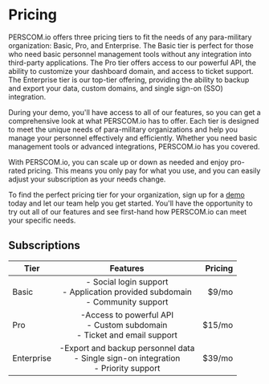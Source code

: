 # Pricing

PERSCOM.io offers three pricing tiers to fit the needs of any para-military organization: Basic, Pro, and Enterprise. The Basic tier is
perfect for those who need basic personnel management tools without any integration into third-party applications. The Pro tier offers
access to our powerful API, the ability to customize your dashboard domain, and access to ticket support. The Enterprise tier is our
top-tier offering, providing the ability to backup and export your data, custom domains, and single sign-on (SSO) integration.

During your demo, you'll have access to all of our features, so you can get a comprehensive look at what PERSCOM.io has to offer. Each tier
is designed to meet the unique needs of para-military organizations and help you manage your personnel effectively and efficiently. Whether
you need basic management tools or advanced integrations, PERSCOM.io has you covered.

With PERSCOM.io, you can scale up or down as needed and enjoy pro-rated pricing. This means you only pay for what you use, and you can
easily adjust your subscription as your needs change.

To find the perfect pricing tier for your organization, sign up for a [demo](https://perscom.io/register) today and let our team help you
get started. You'll have the opportunity to try out all of our features and see first-hand how PERSCOM.io can meet your specific needs.

## Subscriptions

| Tier       |                                         Features                                          | Pricing |
| ---------- |:-----------------------------------------------------------------------------------------:| ------: |
| Basic      |    - Social login support<br/>- Application provided subdomain<br/>- Community support    |   $9/mo |
| Pro        |       -Access to powerful API<br/>- Custom subdomain<br/>- Ticket and email support       |  $15/mo |
| Enterprise | -Export and backup personnel data<br/>- Single sign-on integration<br/>- Priority support |  $39/mo |
